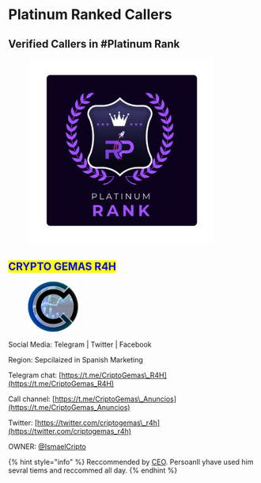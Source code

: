 # Platinum Ranked Callers

## Verified Callers in #Platinum Rank

<figure><img src="../../../.gitbook/assets/4 (2).png" alt="" width="375"><figcaption></figcaption></figure>

## <mark style="color:blue;">CRYPTO GEMAS R4H</mark>

<figure><img src="../../../.gitbook/assets/IMAGE 2025-01-05 120032.jpeg" alt="" width="101"><figcaption></figcaption></figure>

Social Media: Telegram | Twitter | Facebook

Region: Sepcilaized in Spanish Marketing

Telegram chat: [https://t.me/CriptoGemas\_R4H](https://t.me/CriptoGemas_R4H)

Call channel: [https://t.me/CriptoGemas\_Anuncios](https://t.me/CriptoGemas_Anuncios)

Twitter: [https://twitter.com/criptogemas\_r4h](https://twitter.com/criptogemas_r4h)

OWNER: [@IsmaelCripto](https://t.me/IsmaelCripto)

{% hint style="info" %}
Reccommended by [CEO](https://t.me/rogerpad).  Persoanll yhave used him sevral tiems and reccommed all day.
{% endhint %}
